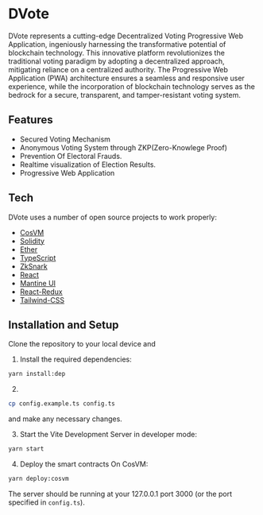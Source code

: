 # DVote

DVote represents a cutting-edge Decentralized Voting Progressive Web Application, ingeniously harnessing the transformative potential of blockchain technology. This innovative platform revolutionizes the traditional voting paradigm by adopting a decentralized approach, mitigating reliance on a centralized authority. The Progressive Web Application (PWA) architecture ensures a seamless and responsive user experience, while the incorporation of blockchain technology serves as the bedrock for a secure, transparent, and tamper-resistant voting system. 

## Features
- Secured Voting Mechanism
- Anonymous Voting System through ZKP(Zero-Knowlege Proof)
- Prevention Of Electoral Frauds.
- Realtime visualization of Election Results.
- Progressive Web Application

## Tech

DVote uses a number of open source projects to work properly:
- [CosVM](https://cosvm.network/)
- [Solidity](https://soliditylang.org/)
- [Ether](https://docs.ethers.org/v6/)
- [TypeScript](https://www.typescriptlang.org/)
- [ZkSnark](https://www.npmjs.com/package/snarkjs)
- [React](https://reactjs.org/)
- [Mantine UI](https://mantine.dev/)
- [React-Redux](https://react-redux.js.org/)
- [Tailwind-CSS](https://tailwindcss.com/)

## Installation and Setup

Clone the repository to your local device and

1. Install the required dependencies:

```bash
yarn install:dep
```

2. 
```bash
cp config.example.ts config.ts
```
 and make any necessary changes.

3. Start the Vite Development Server in developer mode:

```bash
yarn start
```

4. Deploy the smart contracts On CosVM:

```bash
yarn deploy:cosvm
```

The server should be running at your 127.0.0.1 port 3000 (or the port specified in `config.ts`).
